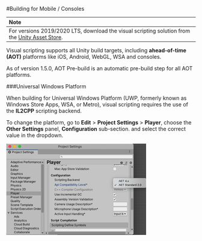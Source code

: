 #Building for Mobile / Consoles

| **Note**                                                     |
| :----------------------------------------------------------- |
| For versions 2019/2020 LTS, download the visual scripting solution from the [Unity Asset Store](https://assetstore.unity.com/packages/tools/visual-bolt-163802). |

Visual scripting supports all Unity build targets, including **ahead-of-time (AOT)** platforms like iOS, Android, WebGL, WSA and consoles.

As of version 1.5.0, AOT Pre-build is an automatic pre-build step for all AOT platforms.

###Universal Windows Platform

When building for Universal Windows Platform (UWP, formerly known as Windows Store Apps, WSA, or Metro), visual scripting requires the use of the **IL2CPP** scripting backend. 

To change the platform, go to **Edit** > **Project Settings** &gt; **Player**, choose the **Other Settings** panel, **Configuration** sub-section. and select the correct value in the dropdown.

![](images/VS-ProjectSettingsOtherSettingsConfiguration.png)



